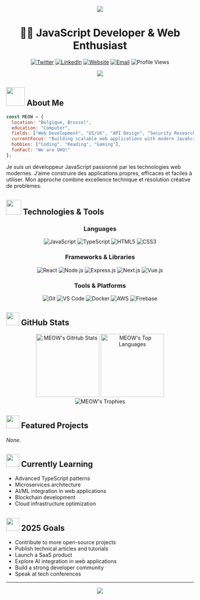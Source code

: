 <div align="center">
  <img src="https://capsule-render.vercel.app/api?type=waving&height=300&color=gradient&text=MEOW" />
</div>

<h1 align="center">👨‍💻 JavaScript Developer & Web Enthusiast</h1>

<p align="center">
  <a href="https://twitter.com/MEOW"><img src="https://img.shields.io/badge/Twitter-1DA1F2?style=for-the-badge&logo=twitter&logoColor=white" alt="Twitter" /></a>
  <a href="https://www.linkedin.com/in/MEOW/"><img src="https://img.shields.io/badge/LinkedIn-0077B5?style=for-the-badge&logo=linkedin&logoColor=white" alt="LinkedIn" /></a>
  <a href="https://meow.dev"><img src="https://img.shields.io/badge/Website-FF5722?style=for-the-badge&logo=google-chrome&logoColor=white" alt="Website" /></a>
  <a href="mailto:contact@meow.dev"><img src="https://img.shields.io/badge/Email-D14836?style=for-the-badge&logo=gmail&logoColor=white" alt="Email" /></a>
  <img src="https://komarev.com/ghpvc/?username=MEOW&style=for-the-badge&color=blueviolet" alt="Profile Views" />
</p>

<div align="center">
  <img src="https://readme-typing-svg.demolab.com?font=Fira+Code&size=22&pause=1000&color=36BCF7FF&center=true&vCenter=true&width=435&lines=JavaScript+Developer;React+%26+Node.js+Expert;Open+Source+Contributor;Always+Learning" />
</div>

## <img src="https://media.giphy.com/media/VgCDAzcKvsR6OM0uWg/giphy.gif" width="50"> About Me

```javascript
const MEOW = {
  location: "Belgique, Brussel",
  education: "Computer",
  fields: ["Web Development", "UI/UX", "API Design", "Security Research"],
  currentFocus: "Building scalable web applications with modern JavaScript",
  hobbies: ["Coding", "Reading", "Gaming"],
  funFact: "We are UHQ!"
};
```

Je suis un développeur JavaScript passionné par les technologies web modernes. J’aime construire des applications propres, efficaces et faciles à utiliser. Mon approche combine excellence technique et résolution créative de problèmes.

## <img src="https://media.giphy.com/media/WUlplcMpOCEmTGBtBW/giphy.gif" width="40"> Technologies & Tools

<div align="center">

### Languages

<img src="https://img.shields.io/badge/JavaScript-F7DF1E?style=for-the-badge&logo=javascript&logoColor=black" alt="JavaScript" />
<img src="https://img.shields.io/badge/TypeScript-3178C6?style=for-the-badge&logo=typescript&logoColor=white" alt="TypeScript" />
<img src="https://img.shields.io/badge/HTML5-E34F26?style=for-the-badge&logo=html5&logoColor=white" alt="HTML5" />
<img src="https://img.shields.io/badge/CSS3-1572B6?style=for-the-badge&logo=css3&logoColor=white" alt="CSS3" />

### Frameworks & Libraries

<img src="https://img.shields.io/badge/React-61DAFB?style=for-the-badge&logo=react&logoColor=black" alt="React" />
<img src="https://img.shields.io/badge/Node.js-339933?style=for-the-badge&logo=nodedotjs&logoColor=white" alt="Node.js" />
<img src="https://img.shields.io/badge/Express-000000?style=for-the-badge&logo=express&logoColor=white" alt="Express.js" />
<img src="https://img.shields.io/badge/Next.js-000000?style=for-the-badge&logo=nextdotjs&logoColor=white" alt="Next.js" />
<img src="https://img.shields.io/badge/Vue.js-4FC08D?style=for-the-badge&logo=vuedotjs&logoColor=white" alt="Vue.js" />

### Tools & Platforms

<img src="https://img.shields.io/badge/Git-F05032?style=for-the-badge&logo=git&logoColor=white" alt="Git" />
<img src="https://img.shields.io/badge/VS_Code-007ACC?style=for-the-badge&logo=visual-studio-code&logoColor=white" alt="VS Code" />
<img src="https://img.shields.io/badge/Docker-2496ED?style=for-the-badge&logo=docker&logoColor=white" alt="Docker" />
<img src="https://img.shields.io/badge/AWS-232F3E?style=for-the-badge&logo=amazon-aws&logoColor=white" alt="AWS" />
<img src="https://img.shields.io/badge/Firebase-FFCA28?style=for-the-badge&logo=firebase&logoColor=black" alt="Firebase" />

</div>

## <img src="https://media.giphy.com/media/iY8CRBdQXODJSCERIr/giphy.gif" width="35"> GitHub Stats

<div align="center">
  <img src="https://github-readme-stats.vercel.app/api?username=MEOW&show_icons=true&theme=tokyonight&hide_border=true&count_private=true" alt="MEOW's GitHub Stats" height="170" />
  <img src="https://github-readme-stats.vercel.app/api/top-langs/?username=MEOW&layout=compact&theme=tokyonight&hide_border=true" alt="MEOW's Top Languages" height="170" />
</div>

<div align="center">
  <img src="https://github-profile-trophy.vercel.app/?username=MEOW&theme=discord&no-frame=true&column=7&margin-w=15" alt="MEOW's Trophies" />
</div>

## <img src="https://media.giphy.com/media/j2pOGeGYKe2xCCKwfi/giphy.gif" width="35"> Featured Projects

*None.*

## <img src="https://media.giphy.com/media/L1R1tvI9svkIWwpVYr/giphy.gif" width="35"> Currently Learning

* Advanced TypeScript patterns
* Microservices architecture
* AI/ML integration in web applications
* Blockchain development
* Cloud infrastructure optimization

## <img src="https://media.giphy.com/media/JrXas5Oi5rONl90jmK/giphy.gif" width="35"> 2025 Goals

* Contribute to more open-source projects
* Publish technical articles and tutorials
* Launch a SaaS product
* Explore AI integration in web applications
* Build a strong developer community
* Speak at tech conferences

---

<div align="center">
  <img src="https://capsule-render.vercel.app/api?type=waving&color=gradient&height=100&section=footer" />
</div>
